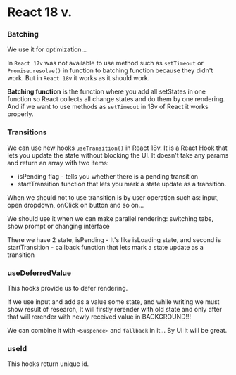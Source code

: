 # React 18 v.

### Batching 
We use it for optimization...

In `React 17v` was not available to use method such as `setTimeout` or `Promise.resolve()`
in function to batching function because they didn't work. But in `React 18v` it works as
it should work.

**Batching function** is the function where you add all setStates in one function so 
React collects all change states and do them by one rendering. And if we want to use methods
as `setTimeout` in 18v of React it works properly. 

### Transitions
We can use new hooks `useTransition()` in React 18v. It is a React Hook that lets you update
the state without blocking the UI.
It doesn't take any params and return an array with two items:
- isPending flag - tells you whether there is a pending transition
- startTransition function that lets you mark a state update as a transition.

When we should not to use transition is by user operation such as: input, 
open dropdown, onClick on button and so on...

We should use it when we can make parallel rendering: switching tabs, show prompt or changing 
interface

There we have 2 state, isPending - It's like isLoading state, 
and second is startTransition - callback function that lets mark a state update as a transition

### useDeferredValue
This hooks provide us to defer rendering. 


If we use input and add as a value some state, and while writing we must show result of research,
It will firstly rerender with old state and only after that will rerender with newly received
value in BACKGROUND!!!


We can combine it with `<Suspence>` and `fallback` in it... By UI it will be great. 

### useId
This hooks return unique id.

### 